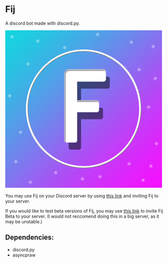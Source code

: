 # Fij
A discord bot made with discord.py.

![Fij](assets/logo-out-lq.jpg)

You may use Fij on your Discord server by using [this link](https://discord.com/api/oauth2/authorize?client_id=768995826604179517&permissions=8&scope=bot) and inviting Fij to your server.

If you would like to test beta versions of Fij, you may use [this link](https://discord.com/api/oauth2/authorize?client_id=838321066530308126&permissions=8&scope=bot) to invite Fij Beta to your server. (I would not reccomend doing this in a big server, as it may be unstable.)



## Dependencies: ##
* discord.py
* asyncpraw

